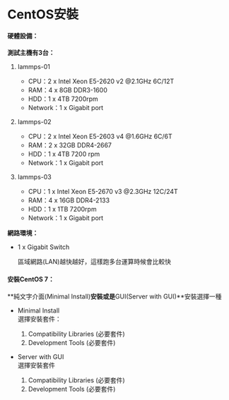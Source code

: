 # CentOS安裝

#### 硬體設備：

**測試主機有3台：**

1. lammps-01

   * CPU：2 x Intel Xeon E5-2620 v2 @2.1GHz 6C/12T
   * RAM：4 x 8GB DDR3-1600
   * HDD：1 x 4TB 7200rpm
   * Network：1 x Gigabit port

2. lammps-02

   * CPU：2 x Intel Xeon E5-2603 v4 @1.6GHz 6C/6T
   * RAM：2 x 32GB DDR4-2667
   * HDD：1 x 4TB 7200 rpm
   * Network：1 x Gigabit port

3. lammps-03

   * CPU：1 x Intel Xeon E5-2670 v3 @2.3GHz 12C/24T
   * RAM：4 x 16GB DDR4-2133
   * HDD：1 x  1TB 7200rpm
   * Network：1 x Gigabit port

**網路環境：**

* 1 x Gigabit Switch

  區域網路\(LAN\)越快越好，這樣跑多台運算時候會比較快

#### 安裝CentOS 7：

**純文字介面\(Minimal Install\)**安裝或是**GUI\(Server with GUI\)**安裝選擇一種

* Minimal Install  
  選擇安裝套件：  
  1. Compatibility Libraries \(必要套件\)  
  2. Development Tools \(必要套件\)

* Server with GUI  
  選擇安裝套件  
  1. Compatibility Libraries \(必要套件\)  
  2. Development Tools \(必要套件\)




